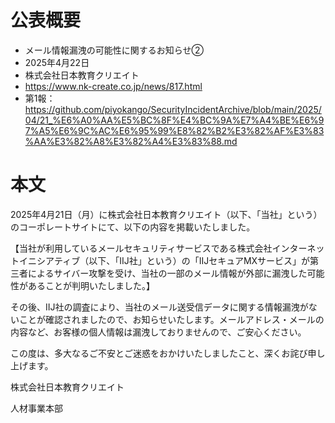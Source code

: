 # 公表概要
- メール情報漏洩の可能性に関するお知らせ②
- 2025年4月22日
- 株式会社日本教育クリエイト
- https://www.nk-create.co.jp/news/817.html
- 第1報：https://github.com/piyokango/SecurityIncidentArchive/blob/main/2025/04/21_%E6%A0%AA%E5%BC%8F%E4%BC%9A%E7%A4%BE%E6%97%A5%E6%9C%AC%E6%95%99%E8%82%B2%E3%82%AF%E3%83%AA%E3%82%A8%E3%82%A4%E3%83%88.md

# 本文
2025年4月21日（月）に株式会社日本教育クリエイト（以下、「当社」という）のコーポレートサイトにて、以下の内容を掲載いたしました。

【当社が利用しているメールセキュリティサービスである株式会社インターネットイニシアティブ（以下、「IIJ社」という）の「IIJセキュアMXサービス」が第三者によるサイバー攻撃を受け、当社の一部のメール情報が外部に漏洩した可能性があることが判明いたしました。】

その後、IIJ社の調査により、当社のメール送受信データに関する情報漏洩がないことが確認されましたので、お知らせいたします。メールアドレス・メールの内容など、お客様の個人情報は漏洩しておりませんので、ご安心ください。

この度は、多大なるご不安とご迷惑をおかけいたしましたこと、深くお詫び申し上げます。 

株式会社日本教育クリエイト　

人材事業本部
